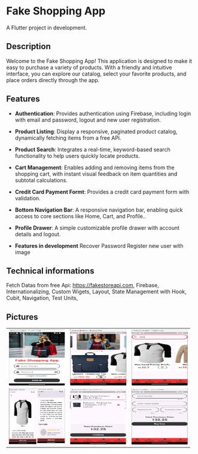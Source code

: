 # Fake Shopping App

A Flutter project in development.

## Description

Welcome to the Fake Shopping App! This application is designed to make it easy to purchase a variety of products. With a friendly and intuitive interface, you can explore our catalog, select your favorite products, and place orders directly through the app.

## Features

- **Authentication**: Provides authentication using Firebase, including login with email and password, logout and new user registration.

- **Product Listing**: Display a responsive, paginated product catalog, dynamically fetching items from a free APi.

- **Product Search**: Integrates a real-time, keyword-based search functionality to help users quickly locate products.

- **Cart Management**: Enables adding and removing items from the shopping cart, with instant visual feedback on item quantities and subtotal calculations.

- **Credit Card Payment Formt**: Provides a credit card payment form with validation.

- **Bottom Navigation Bar**: A responsive navigation bar, enabling quick access to core sections like Home, Cart, and Profile..

- **Profile Drawer**: A simple customizable profile drawer with account details and logout.

- **Features in development**
Recover Password
Register new user with image 

## Technical informations

Fetch Datas from free Api: https://fakestoreapi.com,
Firebase,
Internationalizing,
Custom Wigets,
Layout,
State Management with Hook,
Cubit,
Navigation,
Test Units,

## Pictures

<table>
  <tr>
    <td><img src="lib/src/core/assets/prints/login.png" alt="Login" width="150" height="150"/></td>
    <td><img src="lib/src/core/assets/prints/home.png" alt="Home"  width="150" height="150"/></td>
    <td><img src="lib/src/core/assets/prints/search.png" alt="Search"  width="150" height="150"/></td>
  </tr>
  <tr>
    <td><img src="lib/src/core/assets/prints/product_details.png" alt="Product Details"  width="150" height="150"/></td>
    <td><img src="lib/src/core/assets/prints/purchase.png" alt="Purchase"  width="150" height="150"/></td>
    <td><img  src="lib/src/core/assets/prints/form.png" alt="form"  width="150" height="150"/></td>
  </tr>
</table>
